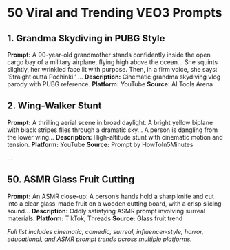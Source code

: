 # 50 Viral and Trending VEO3 Prompts

## 1. Grandma Skydiving in PUBG Style
**Prompt:** A 90-year-old grandmother stands confidently inside the open cargo bay of a military airplane, flying high above the ocean... She squints slightly, her wrinkled face lit with purpose. Then, in a firm voice, she says: ‘Straight outta Pochinki.’ ...
**Description:** Cinematic grandma skydiving vlog parody with PUBG reference.
**Platform:** YouTube
**Source:** AI Tools Arena

## 2. Wing-Walker Stunt
**Prompt:** A thrilling aerial scene in broad daylight. A bright yellow biplane with black stripes flies through a dramatic sky... A person is dangling from the lower wing...
**Description:** High-altitude stunt with cinematic motion and tension.
**Platform:** YouTube
**Source:** Prompt by HowToIn5Minutes

...

## 50. ASMR Glass Fruit Cutting
**Prompt:** An ASMR close-up: A person’s hands hold a sharp knife and cut into a clear glass-made fruit on a wooden cutting board, with a crisp slicing sound...
**Description:** Oddly satisfying ASMR prompt involving surreal materials.
**Platform:** TikTok, Threads
**Source:** Glass fruit trend

*Full list includes cinematic, comedic, surreal, influencer-style, horror, educational, and ASMR prompt trends across multiple platforms.*


